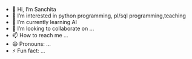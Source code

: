 - 👋 Hi, I’m Sanchita
- 👀 I’m interested in python programming, pl/sql programming,teaching
- 🌱 I’m currently learning AI
- 💞️ I’m looking to collaborate on ...
- 📫 How to reach me ...
- 😄 Pronouns: ...
- ⚡ Fun fact: ...

<!---
sanchc/sanchc is a ✨ special ✨ repository because its `README.md` (this file) appears on your GitHub profile.
You can click the Preview link to take a look at your changes.
--->
